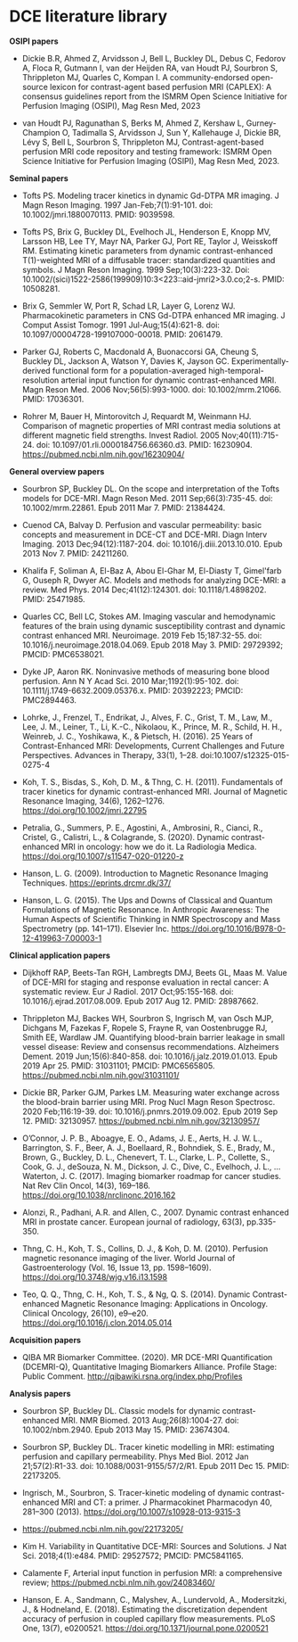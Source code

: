 # DCE literature library

**OSIPI papers**

 - Dickie B.R, Ahmed Z, Arvidsson J, Bell L, Buckley DL, Debus C, Fedorov A, Floca R, Gutmann I, van der Heijden RA, van Houdt PJ, Sourbron S, Thrippleton MJ, Quarles C,  Kompan I. A community-endorsed open-source lexicon for contrast-agent based perfusion MRI (CAPLEX): A consensus guidelines report from the ISMRM Open Science Initiative for Perfusion Imaging (OSIPI), Mag Resn Med, 2023

 - van Houdt PJ, Ragunathan S, Berks M, Ahmed Z, Kershaw L, Gurney-Champion O, Tadimalla S, Arvidsson J, Sun Y, Kallehauge J, Dickie BR, Lévy S, Bell L, Sourbron S, 
 Thrippleton MJ, Contrast-agent-based perfusion MRI code repository and testing framework: ISMRM Open Science Initiative for Perfusion Imaging (OSIPI),  Mag Resn Med, 2023.

**Seminal papers**

- Tofts PS. Modeling tracer kinetics in dynamic Gd-DTPA MR imaging. J Magn Reson Imaging. 1997 Jan-Feb;7(1):91-101. doi: 10.1002/jmri.1880070113. PMID: 9039598.

- Tofts PS, Brix G, Buckley DL, Evelhoch JL, Henderson E, Knopp MV, Larsson HB, Lee TY, Mayr NA, Parker GJ, Port RE, Taylor J, Weisskoff RM. Estimating kinetic parameters from dynamic contrast-enhanced T(1)-weighted MRI of a diffusable tracer: standardized quantities and symbols. J Magn Reson Imaging. 1999 Sep;10(3):223-32. Doi: 10.1002/(sici)1522-2586(199909)10:3<223::aid-jmri2>3.0.co;2-s. PMID: 10508281.

- Brix G, Semmler W, Port R, Schad LR, Layer G, Lorenz WJ. Pharmacokinetic parameters in CNS Gd-DTPA enhanced MR imaging. J Comput Assist Tomogr. 1991 Jul-Aug;15(4):621-8. doi: 10.1097/00004728-199107000-00018. PMID: 2061479.

- Parker GJ, Roberts C, Macdonald A, Buonaccorsi GA, Cheung S, Buckley DL, Jackson A, Watson Y, Davies K, Jayson GC. Experimentally-derived functional form for a population-averaged high-temporal-resolution arterial input function for dynamic contrast-enhanced MRI. Magn Reson Med. 2006 Nov;56(5):993-1000. doi: 10.1002/mrm.21066. PMID: 17036301.

- Rohrer M, Bauer H, Mintorovitch J, Requardt M, Weinmann HJ. Comparison of magnetic properties of MRI contrast media solutions at different magnetic field strengths. Invest Radiol. 2005 Nov;40(11):715-24. doi: 10.1097/01.rli.0000184756.66360.d3. PMID: 16230904. https://pubmed.ncbi.nlm.nih.gov/16230904/

**General overview papers**

-	Sourbron SP, Buckley DL. On the scope and interpretation of the Tofts models for DCE-MRI. Magn Reson Med. 2011 Sep;66(3):735-45. doi: 10.1002/mrm.22861. Epub 2011 Mar 7. PMID: 21384424.

-	Cuenod CA, Balvay D. Perfusion and vascular permeability: basic concepts and measurement in DCE-CT and DCE-MRI. Diagn Interv Imaging. 2013 Dec;94(12):1187-204. doi: 10.1016/j.diii.2013.10.010. Epub 2013 Nov 7. PMID: 24211260.

-	Khalifa F, Soliman A, El-Baz A, Abou El-Ghar M, El-Diasty T, Gimel'farb G, Ouseph R, Dwyer AC. Models and methods for analyzing DCE-MRI: a review. Med Phys. 2014 Dec;41(12):124301. doi: 10.1118/1.4898202. PMID: 25471985.

-	Quarles CC, Bell LC, Stokes AM. Imaging vascular and hemodynamic features of the brain using dynamic susceptibility contrast and dynamic contrast enhanced MRI. Neuroimage. 2019 Feb 15;187:32-55. doi: 10.1016/j.neuroimage.2018.04.069. Epub 2018 May 3. PMID: 29729392; PMCID: PMC6538021.

-	Dyke JP, Aaron RK. Noninvasive methods of measuring bone blood perfusion. Ann N Y Acad Sci. 2010 Mar;1192(1):95-102. doi: 10.1111/j.1749-6632.2009.05376.x. PMID: 20392223; PMCID: PMC2894463.

-	Lohrke, J., Frenzel, T., Endrikat, J., Alves, F. C., Grist, T. M., Law, M., Lee, J. M., Leiner, T., Li, K.-C., Nikolaou, K., Prince, M. R., Schild, H. H., Weinreb, J. C., Yoshikawa, K., & Pietsch, H. (2016). 25 Years of Contrast-Enhanced MRI: Developments, Current Challenges and Future Perspectives. Advances in Therapy, 33(1), 1–28. doi:10.1007/s12325-015-0275-4

-	Koh, T. S., Bisdas, S., Koh, D. M., & Thng, C. H. (2011). Fundamentals of tracer kinetics for dynamic contrast-enhanced MRI. Journal of Magnetic Resonance Imaging, 34(6), 1262–1276. https://doi.org/10.1002/jmri.22795

-	Petralia, G., Summers, P. E., Agostini, A., Ambrosini, R., Cianci, R., Cristel, G., Calistri, L., & Colagrande, S. (2020). Dynamic contrast-enhanced MRI in oncology: how we do it. La Radiologia Medica. https://doi.org/10.1007/s11547-020-01220-z

-	Hanson, L. G. (2009). Introduction to Magnetic Resonance Imaging Techniques. https://eprints.drcmr.dk/37/

-	Hanson, L. G. (2015). The Ups and Downs of Classical and Quantum Formulations of Magnetic Resonance. In Anthropic Awareness: The Human Aspects of Scientific Thinking in NMR Spectroscopy and Mass Spectrometry (pp. 141–171). Elsevier Inc. https://doi.org/10.1016/B978-0-12-419963-7.00003-1

 **Clinical application papers** 

-	Dijkhoff RAP, Beets-Tan RGH, Lambregts DMJ, Beets GL, Maas M. Value of DCE-MRI for staging and response evaluation in rectal cancer: A systematic review. Eur J Radiol. 2017 Oct;95:155-168. doi: 10.1016/j.ejrad.2017.08.009. Epub 2017 Aug 12. PMID: 28987662.

-	Thrippleton MJ, Backes WH, Sourbron S, Ingrisch M, van Osch MJP, Dichgans M, Fazekas F, Ropele S, Frayne R, van Oostenbrugge RJ, Smith EE, Wardlaw JM. Quantifying blood-brain barrier leakage in small vessel disease: Review and consensus recommendations. Alzheimers Dement. 2019 Jun;15(6):840-858. doi: 10.1016/j.jalz.2019.01.013. Epub 2019 Apr 25. PMID: 31031101; PMCID: PMC6565805. https://pubmed.ncbi.nlm.nih.gov/31031101/

-	Dickie BR, Parker GJM, Parkes LM. Measuring water exchange across the blood-brain barrier using MRI. Prog Nucl Magn Reson Spectrosc. 2020 Feb;116:19-39. doi: 10.1016/j.pnmrs.2019.09.002. Epub 2019 Sep 12. PMID: 32130957. https://pubmed.ncbi.nlm.nih.gov/32130957/

- O’Connor, J. P. B., Aboagye, E. O., Adams, J. E., Aerts, H. J. W. L., Barrington, S. F., Beer, A. J., Boellaard, R., Bohndiek, S. E., Brady, M., Brown, G., Buckley, D. L., Chenevert, T. L., Clarke, L. P., Collette, S., Cook, G. J., deSouza, N. M., Dickson, J. C., Dive, C., Evelhoch, J. L., … Waterton, J. C. (2017). Imaging biomarker roadmap for cancer studies. Nat Rev Clin Oncol, 14(3), 169–186. https://doi.org/10.1038/nrclinonc.2016.162

- Alonzi, R., Padhani, A.R. and Allen, C., 2007. Dynamic contrast enhanced MRI in prostate cancer. European journal of radiology, 63(3), pp.335-350.

- Thng, C. H., Koh, T. S., Collins, D. J., & Koh, D. M. (2010). Perfusion magnetic resonance imaging of the liver. World Journal of Gastroenterology (Vol. 16, Issue 13, pp. 1598–1609). https://doi.org/10.3748/wjg.v16.i13.1598

- Teo, Q. Q., Thng, C. H., Koh, T. S., & Ng, Q. S. (2014). Dynamic Contrast-enhanced Magnetic Resonance Imaging: Applications in Oncology. Clinical Oncology, 26(10), e9–e20. https://doi.org/10.1016/j.clon.2014.05.014

**Acquisition papers**

- QIBA MR Biomarker Committee. (2020). MR DCE-MRI Quantification (DCEMRI-Q), Quantitative Imaging Biomarkers Alliance. Profile Stage: Public Comment. http://qibawiki.rsna.org/index.php/Profiles

**Analysis papers**

- Sourbron SP, Buckley DL. Classic models for dynamic contrast-enhanced MRI. NMR Biomed. 2013 Aug;26(8):1004-27. doi: 10.1002/nbm.2940. Epub 2013 May 15. PMID: 23674304.

- Sourbron SP, Buckley DL. Tracer kinetic modelling in MRI: estimating perfusion and capillary permeability. Phys Med Biol. 2012 Jan 21;57(2):R1-33. doi: 10.1088/0031-9155/57/2/R1. Epub 2011 Dec 15. PMID: 22173205.

- Ingrisch, M., Sourbron, S. Tracer-kinetic modeling of dynamic contrast-enhanced MRI and CT: a primer. J Pharmacokinet Pharmacodyn 40, 281–300 (2013). https://doi.org/10.1007/s10928-013-9315-3

- https://pubmed.ncbi.nlm.nih.gov/22173205/

- Kim H. Variability in Quantitative DCE-MRI: Sources and Solutions. J Nat Sci. 2018;4(1):e484. PMID: 29527572; PMCID: PMC5841165.

- Calamente F, Arterial input function in perfusion MRI: a comprehensive review; https://pubmed.ncbi.nlm.nih.gov/24083460/

- Hanson, E. A., Sandmann, C., Malyshev, A., Lundervold, A., Modersitzki, J., & Hodneland, E. (2018). Estimating the discretization dependent accuracy of perfusion in coupled capillary flow measurements. PLoS One, 13(7), e0200521. https://doi.org/10.1371/journal.pone.0200521

